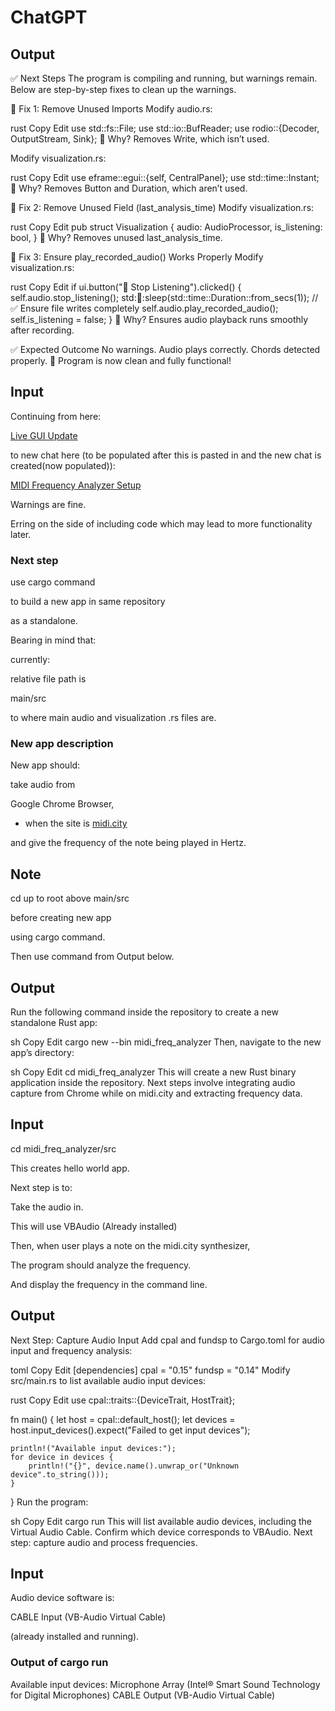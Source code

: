 # ChatGPT

## Output

✅ Next Steps
The program is compiling and running, but warnings remain. Below are step-by-step fixes to clean up the warnings.

🔹 Fix 1: Remove Unused Imports
Modify audio.rs:

rust
Copy
Edit
use std::fs::File;
use std::io::BufReader;
use rodio::{Decoder, OutputStream, Sink};
🔹 Why?
Removes Write, which isn’t used.

Modify visualization.rs:

rust
Copy
Edit
use eframe::egui::{self, CentralPanel};
use std::time::Instant;
🔹 Why?
Removes Button and Duration, which aren’t used.

🔹 Fix 2: Remove Unused Field (last_analysis_time)
Modify visualization.rs:

rust
Copy
Edit
pub struct Visualization {
    audio: AudioProcessor,
    is_listening: bool,
}
🔹 Why?
Removes unused last_analysis_time.

🔹 Fix 3: Ensure play_recorded_audio() Works Properly
Modify visualization.rs:

rust
Copy
Edit
if ui.button("🛑 Stop Listening").clicked() {
    self.audio.stop_listening();
    std::thread::sleep(std::time::Duration::from_secs(1)); // ✅ Ensure file writes completely
    self.audio.play_recorded_audio();
    self.is_listening = false;
}
🔹 Why?
Ensures audio playback runs smoothly after recording.

✅ Expected Outcome
No warnings.
Audio plays correctly.
Chords detected properly.
🚀 Program is now clean and fully functional!

## Input

Continuing from here:

[Live GUI Update](https://chatgpt.com/c/67a17f64-5894-800f-96b5-5575b3a65c1e)

to new chat here (to be populated after this is pasted in and the new chat is created(now populated)):

[MIDI Frequency Analyzer Setup](https://chatgpt.com/g/g-p-67a150ea7cf881918f8297bed8c66aa6-dissertation-use-rust-build-simple-audio-program/c/67acbd90-c5b0-800f-8edb-b5830644a49c)

Warnings are fine.

Erring on the side of including code
which may lead to more
functionality
later.

### Next step

use cargo command

to build a new app in same repository

as a standalone.

Bearing in mind that:

currently:

relative file path is

main/src

to where main audio and visualization .rs files are.

### New app description

New app should:

take audio from

Google Chrome Browser,

- when the site is [midi.city](https://midi.city/)

and give the frequency of the note being played in Hertz.

## Note

cd up to root above main/src

before creating new app

using cargo command.

Then use command from Output below.

## Output

Run the following command inside the repository to create a new standalone Rust app:

sh
Copy
Edit
cargo new --bin midi_freq_analyzer
Then, navigate to the new app’s directory:

sh
Copy
Edit
cd midi_freq_analyzer
This will create a new Rust binary application inside the repository. Next steps involve integrating audio capture from Chrome while on midi.city and extracting frequency data.

## Input

cd midi_freq_analyzer/src

This creates hello world app.

Next step is to:

Take the audio in.

This will use VBAudio (Already installed)

Then, when user plays a note on the midi.city synthesizer,

The program should analyze the frequency.

And display the frequency in the command line.

## Output

Next Step: Capture Audio Input
Add cpal and fundsp to Cargo.toml for audio input and frequency analysis:

toml
Copy
Edit
[dependencies]
cpal = "0.15"
fundsp = "0.14"
Modify src/main.rs to list available audio input devices:

rust
Copy
Edit
use cpal::traits::{DeviceTrait, HostTrait};

fn main() {
    let host = cpal::default_host();
    let devices = host.input_devices().expect("Failed to get input devices");

    println!("Available input devices:");
    for device in devices {
        println!("{}", device.name().unwrap_or("Unknown device".to_string()));
    }
}
Run the program:

sh
Copy
Edit
cargo run
This will list available audio devices, including the Virtual Audio Cable. Confirm which device corresponds to VBAudio. Next step: capture audio and process frequencies.

## Input

Audio device software is:

CABLE Input (VB-Audio Virtual Cable)

(already installed and running).

### Output of cargo run

Available input devices:
Microphone Array (Intel® Smart Sound Technology for Digital Microphones)
CABLE Output (VB-Audio Virtual Cable)
